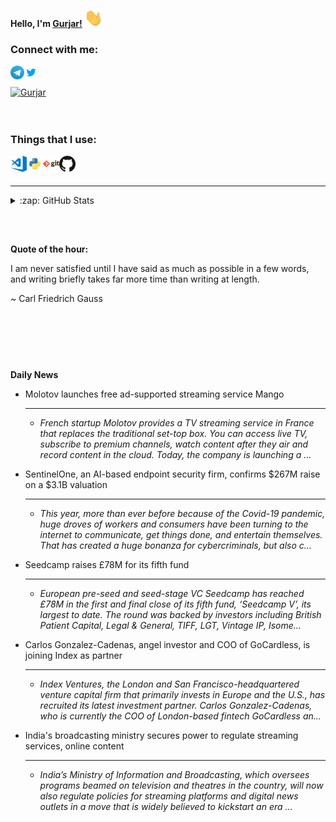#### Hello, I'm [Gurjar!](https://GurjarKing.github.io) <img src="https://raw.githubusercontent.com/ABSphreak/ABSphreak/master/gifs/Hi.gif" width="30px"></h2>


### Connect with me:

[<img align="left" alt="Gurjar | Telegram" width="22px" src="https://raw.githubusercontent.com/github/explore/80688e429a7d4ef2fca1e82350fe8e3517d3494d/topics/telegram/telegram.png" />][Telegram]
[<img align="left" alt="Gurjar | Twitter" width="22px" src="https://raw.githubusercontent.com/github/explore/80688e429a7d4ef2fca1e82350fe8e3517d3494d/topics/twitter/twitter.png" />][Twitter]
<br >
<br >
<a href="https://github.com/GurjarKing"><img src="https://komarev.com/ghpvc/?username=GurjarKing" alt="Gurjar" /></a> <br />
<br />
<br />
<!-- <br >

![](https://visitor-badge.glitch.me/badge?page_id=GurjarKing)

<br /> -->

### Things that I use:

[<img align="left" alt="Visual Studio Code" width="26px" src="https://raw.githubusercontent.com/github/explore/80688e429a7d4ef2fca1e82350fe8e3517d3494d/topics/visual-studio-code/visual-studio-code.png" />][VSCode]
[<img align="left" alt="Python" width="26px" src="https://raw.githubusercontent.com/github/explore/80688e429a7d4ef2fca1e82350fe8e3517d3494d/topics/python/python.png" />][Python]
[<img align="left" alt="Git" width="26px" src="https://raw.githubusercontent.com/github/explore/80688e429a7d4ef2fca1e82350fe8e3517d3494d/topics/git/git.png" />][Git]
[<img align="left" alt="GitHub" width="26px" src="https://raw.githubusercontent.com/github/explore/78df643247d429f6cc873026c0622819ad797942/topics/github/github.png" />][Github]

<br />
<br />

---
<details>
  <summary>:zap: GitHub Stats</summary>

<img align="left" alt="Gurjar's Github Stats" src="https://github-readme-stats.vercel.app/api?username=GurjarKing&show_icons=true&hide_border=true&count_private=true&include_all_commit=true&theme=algolia" />

</details>

<!-- ### 🔔 My latest tweet
<a href="https://twitter.com/Gurjar_King43" target="_blank">
	<img src="https://github.com/GurjarKing/GurjarKing/raw/master/tweet.png" width="70%" align="center" alt="Click to view on Twitter" title="My latest tweet, as an image"/>
</a> -->
<br>

<pre>

</pre>

**Quote of the hour:**

I am never satisfied until I have said as much as possible in a few words, and writing briefly takes far more time than writing at length.

~ Carl Friedrich Gauss
<pre>

</pre>
<br>
<pre>


</pre>
<strong>Daily News</strong>
  
  - Molotov launches free ad-supported streaming service Mango
     <hr/>
     
      - *French startup Molotov provides a TV streaming service in France that replaces the traditional set-top box. You can access live TV, subscribe to premium channels, watch content after they air and record content in the cloud. Today, the company is launching a …*
     
  - SentinelOne, an AI-based endpoint security firm, confirms $267M raise on a $3.1B valuation
      <hr/>
      
      - *This year, more than ever before because of the Covid-19 pandemic, huge droves of workers and consumers have been turning to the internet to communicate, get things done, and entertain themselves. That has created a huge bonanza for cybercriminals, but also c…*
      
  - Seedcamp raises £78M for its fifth fund
      <hr/>
      
      - *European pre-seed and seed-stage VC Seedcamp has reached £78M in the first and final close of its fifth fund, ‘Seedcamp V’, its largest to date. The round was backed by investors including British Patient Capital, Legal & General, TIFF, LGT, Vintage IP, Isome…*
      
  - Carlos Gonzalez-Cadenas, angel investor and COO of GoCardless, is joining Index as partner
      <hr/>
      
      - *Index Ventures, the London and San Francisco-headquartered venture capital firm that primarily invests in Europe and the U.S., has recruited its latest investment partner. Carlos Gonzalez-Cadenas, who is currently the COO of London-based fintech GoCardless an…*
       
  - India's broadcasting ministry secures power to regulate streaming services, online content
      <hr/>
       
       - *India’s Ministry of Information and Broadcasting, which oversees programs beamed on television and theatres in the country, will now also regulate policies for streaming platforms and digital news outlets in a move that is widely believed to kickstart an era …*
      

<br />

[VSCode]: https://code.visualstudio.com/
[Python]: https://www.python.org/
[Git]: https://git-scm.com/
[Github]: https://github.com/
[Telegram]: https://t.me/Gurjar_King/
[Twitter]: https://twitter.com/Gurjar_King43/
